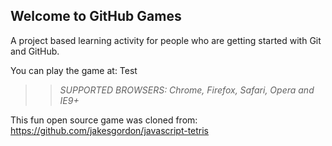 ## Welcome to GitHub Games

A project based learning activity for people who are getting started with Git and GitHub.

You can play the game at: Test

>> _*SUPPORTED BROWSERS*: Chrome, Firefox, Safari, Opera and IE9+_

This fun open source game was cloned from: https://github.com/jakesgordon/javascript-tetris
